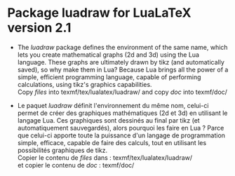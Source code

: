 # Package luadraw for LuaLaTeX version 2.1

* The *luadraw* package defines the environment of the same name, which lets you create mathematical graphs (2d and 3d) using the Lua language. These graphs are ultimately drawn by tikz (and automatically saved), so why make them in Lua? Because Lua brings all the power of a simple, efficient programming language, capable of performing calculations, using tikz's graphics capabilities.  
Copy *files* into texmf/tex/lualatex/luadraw/ 
and copy *doc* into texmf/doc/

* Le paquet *luadraw* définit l'environnement du même nom, celui-ci permet de créer des graphiques mathématiques (2d et 3d) en utilisant le langage Lua. Ces graphiques sont dessinés au final par tikz (et automatiquement sauvegardés), alors pourquoi les faire en Lua ? Parce que celui-ci apporte toute la puissance d'un langage de programmation simple, efficace, capable de faire des calculs, tout en utilisant les possibilités graphiques de tikz.  
Copier le contenu de *files* dans : texmf/tex/lualatex/luadraw/  
 et copier le contenu de *doc*  : texmf/doc/
